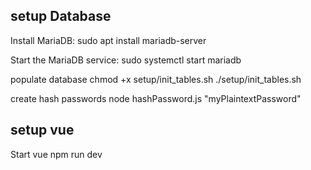 


## setup Database 

Install MariaDB:
sudo apt install mariadb-server

Start the MariaDB service:
sudo systemctl start mariadb


populate database 
chmod +x setup/init_tables.sh
./setup/init_tables.sh


create hash passwords
node hashPassword.js "myPlaintextPassword"



## setup vue 

Start vue 
npm run dev
